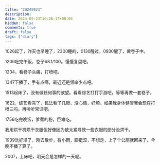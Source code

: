 ```yaml
---
title: "20240923"
description: 
date: 2024-09-23T10:26:17+08:00
hidden: false
comments: true
draft: false
tags: ["diary"]
---
```

1026起了，昨天也早睡了，2300睡的，0130醒过，0930醒了，做卷子中。

1206吃完午饭，卷子68.1/100。慢慢复盘吧。

1234，看卷子头痛，打喷吧。

1347下播了，手有点痛，最近还是频率少点吧。

1513起床了，没有做任何事的欲望。看看综艺打打手游吧，等等再做一套卷子。

1622，综艺看完了，民法看了几眼，没心情，好烦。如果我身体健康我会现在打喷三吗。再听听常识吧。

1756吃完晚饭，爹煮的粉，巨难吃。

我用烘干机烘干衣服但好像因为放太紧导致一些衣服的部分没烘干。

1939洗好澡了，刚去散步，有小雨，脚挺湿，不想走，上了个公厕就回来了，今晚不播了算了。

2007，上床吧，明天会是怎样的一天呢。
